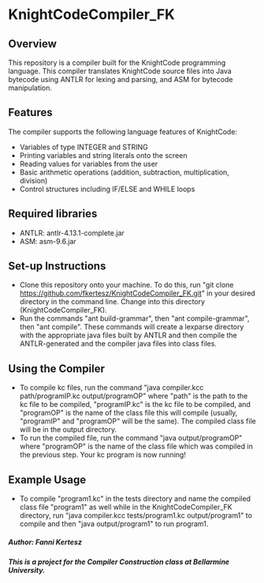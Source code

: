# KnightCodeCompiler_FK

## Overview

This repository is a compiler built for the KnightCode programming language. This compiler translates KnightCode source files into Java bytecode using ANTLR for lexing and parsing, and ASM for bytecode manipulation.

## Features

The compiler supports the following language features of KnightCode:
- Variables of type INTEGER and STRING
- Printing variables and string literals onto the screen
- Reading values for variables from the user
- Basic arithmetic operations (addition, subtraction, multiplication, division)
- Control structures including IF/ELSE and WHILE loops

## Required libraries

- ANTLR: antlr-4.13.1-complete.jar
- ASM: asm-9.6.jar

## Set-up Instructions

- Clone this repository onto your machine. To do this, run "git clone https://github.com/fkertesz/KnightCodeCompiler_FK.git" in your desired directory in the command line. Change into this directory (KnightCodeCompiler_FK).
- Run the commands "ant build-grammar", then "ant compile-grammar", then "ant compile". These commands will create a lexparse directory with the appropriate java files built by ANTLR and then compile the ANTLR-generated and the compiler java files into class files.

## Using the Compiler

- To compile kc files, run the command "java compiler.kcc path/programIP.kc output/programOP" where "path" is the path to the kc file to be compiled, "programIP.kc" is the kc file to be compiled, and "programOP" is the name of the class file this will compile (usually, "programIP" and "programOP" will be the same). The compiled class file will be in the output directory.
- To run the compiled file, run the command "java output/programOP" where "programOP" is the name of the class file which was compiled in the previous step. Your kc program is now running!

## Example Usage

- To compile "program1.kc" in the tests directory and name the compiled class file "program1" as well while in the KnightCodeCompiler_FK directory, run "java compiler.kcc tests/program1.kc output/program1" to compile and then "java output/program1" to run program1.

##### Author: Fanni Kertesz
##### This is a project for the Compiler Construction class at Bellarmine University.
